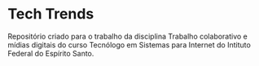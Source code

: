 # Tech Trends

Repositório criado para o trabalho da disciplina Trabalho colaborativo e mídias digitais do curso Tecnólogo em Sistemas para Internet do Intituto Federal do Espírito Santo.
